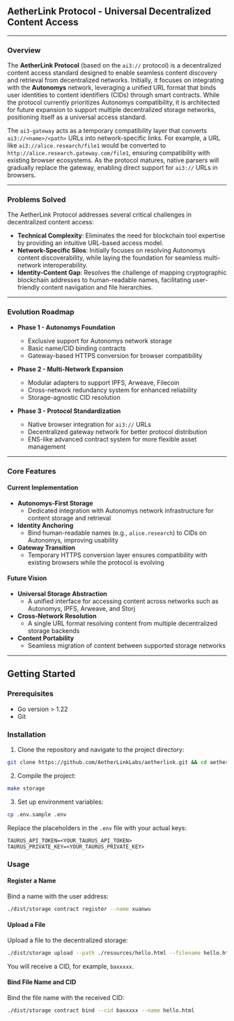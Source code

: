## **AetherLink Protocol - Universal Decentralized Content Access**

---

### **Overview**  
The **AetherLink Protocol** (based on the `ai3://` protocol) is a decentralized content access standard designed to enable seamless content discovery and retrieval from decentralized networks. Initially, it focuses on integrating with the **Autonomys** network, leveraging a unified URL format that binds user identities to content identifiers (CIDs) through smart contracts. While the protocol currently prioritizes Autonomys compatibility, it is architected for future expansion to support multiple decentralized storage networks, positioning itself as a universal access standard.

The `ai3-gateway` acts as a temporary compatibility layer that converts `ai3://<name>/<path>` URLs into network-specific links. For example, a URL like `ai3://alice.research/file1` would be converted to `http://alice.research.gateway.com/file1`, ensuring compatibility with existing browser ecosystems. As the protocol matures, native parsers will gradually replace the gateway, enabling direct support for `ai3://` URLs in browsers.

---

### **Problems Solved**  
The AetherLink Protocol addresses several critical challenges in decentralized content access:

- **Technical Complexity**: Eliminates the need for blockchain tool expertise by providing an intuitive URL-based access model.
- **Network-Specific Silos**: Initially focuses on resolving Autonomys content discoverability, while laying the foundation for seamless multi-network interoperability.
- **Identity-Content Gap**: Resolves the challenge of mapping cryptographic blockchain addresses to human-readable names, facilitating user-friendly content navigation and file hierarchies.

---

### **Evolution Roadmap**  

- **Phase 1 - Autonomys Foundation**  
  - Exclusive support for Autonomys network storage  
  - Basic name/CID binding contracts  
  - Gateway-based HTTPS conversion for browser compatibility  

- **Phase 2 - Multi-Network Expansion**  
  - Modular adapters to support IPFS, Arweave, Filecoin  
  - Cross-network redundancy system for enhanced reliability  
  - Storage-agnostic CID resolution  

- **Phase 3 - Protocol Standardization**  
  - Native browser integration for `ai3://` URLs  
  - Decentralized gateway network for better protocol distribution  
  - ENS-like advanced contract system for more flexible asset management  

---

### **Core Features**  

#### **Current Implementation**  

- **Autonomys-First Storage**  
  - Dedicated integration with Autonomys network infrastructure for content storage and retrieval  
- **Identity Anchoring**  
  - Bind human-readable names (e.g., `alice.research`) to CIDs on Autonomys, improving usability  
- **Gateway Transition**  
  - Temporary HTTPS conversion layer ensures compatibility with existing browsers while the protocol is evolving  

#### **Future Vision**  

- **Universal Storage Abstraction**  
  - A unified interface for accessing content across networks such as Autonomys, IPFS, Arweave, and Storj  
- **Cross-Network Resolution**  
  - A single URL format resolving content from multiple decentralized storage backends  
- **Content Portability**  
  - Seamless migration of content between supported storage networks  

---

## **Getting Started**

### **Prerequisites**
- Go version > 1.22
- Git

### **Installation**
1. Clone the repository and navigate to the project directory:
  ```sh
  git clone https://github.com/AetherLinkLabs/aetherlink.git && cd aetherlink
  ```

2. Compile the project:
  ```sh
  make storage
  ```

3. Set up environment variables:
  ```sh
  cp .env.sample .env
  ```
  Replace the placeholders in the `.env` file with your actual keys:
  ```
  TAURUS_API_TOKEN=<YOUR_TAURUS_API_TOKEN>
  TAURUS_PRIVATE_KEY=<YOUR_TAURUS_PRIVATE_KEY>
  ```

### **Usage**

#### **Register a Name**
Bind a name with the user address:
```sh
./dist/storage contract register --name xuanwu
```

#### **Upload a File**
Upload a file to the decentralized storage:
```sh
./dist/storage upload --path ./resources/hello.html --filename hello.html
```
You will receive a CID, for example, `baxxxxx`.

#### **Bind File Name and CID**
Bind the file name with the received CID:
```sh
./dist/storage contract bind --cid baxxxxx --name hello.html
```

